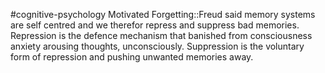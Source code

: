 #cognitive-psychology 
Motivated Forgetting::Freud said memory systems are self centred and we therefor repress and suppress bad memories. Repression is the defence mechanism that banished from consciousness anxiety arousing thoughts, unconsciously. Suppression is the voluntary form of repression and pushing unwanted memories away.
<!--SR:!2024-04-09,2,230-->